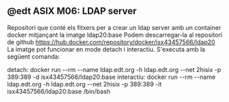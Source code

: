 @edt ASIX M06: LDAP server
--------------------------
Repositori que conté els fitxers per a crear un ldap server amb un container docker mitjançant la imatge ldap20:base 
Podem descarregar-la al repositori de github https://hub.docker.com/repository/docker/isx43457566/ldap20
La imatge pot funcionar en mode detach i interactiu. S'executa amb la següent comanda:

  detach: docker run --rm --name ldap.edt.org -h ldap.edt.org --net 2hisix -p 389:389 -d isx43457566/ldap20:base
  interactiu: docker run --rm --name ldap.edt.org -h ldap.edt.org --net 2hisix -p 389:389 -it isx43457566/ldap20:base /bin/bash


 
